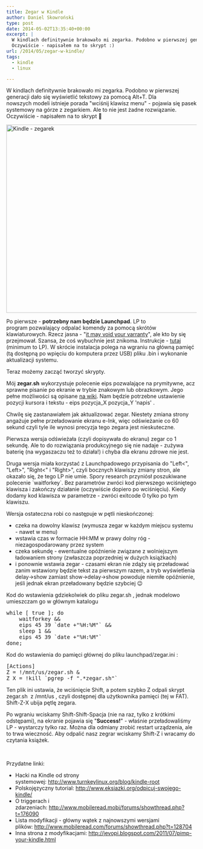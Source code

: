 ```yaml
---
title: Zegar w Kindle
author: Daniel Skowroński
type: post
date: 2014-05-02T13:35:40+00:00
excerpt: |
  W kindlach definitywnie brakowało mi zegarka. Podobno w pierwszej generacji dało się wyświetlić tekstowy za pomocą Alt+T. Dla nowszych modeli istnieje porada "wciśnij klawisz menu" - pojawia się pasek systemowy na górze z zegarkiem. Ale to nie jest żadne rozwiązanie.
  Oczywiście - napisałem na to skrypt :)
url: /2014/05/zegar-w-kindle/
tags:
  - kindle
  - linux

---
```

W kindlach definitywnie brakowało mi zegarka. Podobno w pierwszej generacji dało się wyświetlić tekstowy za pomocą Alt+T. Dla nowszych modeli istnieje porada "wciśnij klawisz menu" - pojawia się pasek systemowy na górze z zegarkiem. Ale to nie jest żadne rozwiązanie.  
Oczywiście - napisałem na to skrypt 🙂

[<img decoding="async" loading="lazy" class="alignnone size-large wp-image-435" src="http://blog.dsinf.net/wp-content/uploads/2014/05/WP_20140502_001-1024x768.jpg" alt="Kindle - zegarek" width="665" height="498" srcset="https://blog.dsinf.net/wp-content/uploads/2014/05/WP_20140502_001-1024x768.jpg 1024w, https://blog.dsinf.net/wp-content/uploads/2014/05/WP_20140502_001-300x225.jpg 300w, https://blog.dsinf.net/wp-content/uploads/2014/05/WP_20140502_001-660x495.jpg 660w, https://blog.dsinf.net/wp-content/uploads/2014/05/WP_20140502_001-900x675.jpg 900w" sizes="(max-width: 665px) 100vw, 665px" />][1]

Po pierwsze - **potrzebny nam będzie Launchpad**. LP to program pozwalający odpalać komendy za pomocą skrótów klawiaturowych. Rzecz jasna - "<span style="text-decoration: underline;">it may void your varranty</span>", ale kto by się przejmował. Szansa, że coś wybuchnie jest znikoma. Instrukcje - [tutaj][2] (minimum to LP). W skrócie instalacja polega na wgraniu na główną pamięć (tą dostępną po wpięciu do komputera przez USB) pliku .bin i wykonanie aktualizacji systemu.

Teraz możemy zacząć tworzyć skrypty.

Mój **zegar.sh** wykorzystuje polecenie <span class="lang:default EnlighterJSRAW  crayon-inline ">eips</span> pozwalające na prymitywne, acz sprawne pisanie po ekranie w trybie znakowym lub obrazkowym. Jego pełne możliwości są opisane [na wiki][3]. Nam będzie potrzebne ustawienie pozycji kursora i tekstu - <span class="lang:default EnlighterJSRAW  crayon-inline ">eips pozycja_X pozycja_Y 'napis'</span> .

Chwilę się zastanawiałem jak aktualizować zegar. Niestety zmiana strony angażuje pełne przeładowanie ekranu e-Ink, więc odświeżanie co 60 sekund czyli tyle ile wynosi precyzja tego zegara jest nieskuteczne.

Pierwsza wersja odświeżała (czyli dopisywała do ekranu) zegar co 1 sekundę. Ale to do rozwiązania produkcyjnego się nie nadaje - zużywa baterię (na wygaszaczu też to działa!) i chyba dla ekranu zdrowe nie jest.

Druga wersja miała korzystać z Launchpadowego przypisania do "Left<", "Left>", "Right<" i "Right>", czyli bocznych klawiszy zmiany stron, ale okazało się, że tego LP nie umie. Spory research przyniósł poszukiwane polecenie \`waitforkey\`. Bez parametrów zwróci kod pierwszego wciśniętego klawisza i zakończy działanie (oczywiście dopiero po wciśnięciu). Kiedy dodamy kod klawisza w parametrze - zwróci exitcode 0 tylko po tym klawiszu.

Wersja ostateczna robi co następuje w pętli nieskończonej:

  * czeka na dowolny klawisz (wymusza zegar w każdym miejscu systemu - nawet w menu)
  * wstawia czas w formacie HH:MM w prawy dolny róg - niezagospodarowany przez system
  * czeka sekundę - ewentualne opóźnienie związane z wolniejszym ładowaniem strony (zwłaszcza poprzedniej w dużych książkach)
  * i ponownie wstawia zegar - czasami ekran nie zdąży się przeładować zanim wstawiony będzie tekst za pierwszym razem, a tryb wyświetlenia delay->show zamiast show->delay->show powoduje niemiłe opóźnienie, jeśli jednak ekran przeładowany będzie szybciej 😉

Kod do wstawienia gdziekolwiek do pliku <span class="lang:default EnlighterJSRAW  crayon-inline ">zegar.sh</span> , jednak modelowo umieszczam go w głównym katalogu

<pre class="lang:default EnlighterJSRAW">while [ true ]; do
    waitforkey && 
    eips 45 39 `date +"%H:%M"` && 
    sleep 1 && 
    eips 45 39 `date +"%H:%M"`
done;</pre>

Kod do wstawienia do pamięci głównej do pliku <span class="lang:default EnlighterJSRAW  crayon-inline ">launchpad/zegar.ini</span> :

<pre class="lang:default EnlighterJSRAW">[Actions]
Z = !/mnt/us/zegar.sh &
Z X = !kill `pgrep -f ".*zegar.sh"`</pre>

Ten plik ini ustawia, że wciśnięcie Shift, a potem szybko Z odpali skrypt <span class="lang:default EnlighterJSRAW  crayon-inline ">zegar.sh</span>  z <span class="lang:default EnlighterJSRAW  crayon-inline ">/mnt/us</span> , czyli dostępnej dla użytkownika pamięci (tej w FAT). Shift-Z-X ubija pętlę zegara.

Po wgraniu wciskamy Shift-Shift-Spacja (nie na raz, tylko z krótkimi odstępami), na ekranie pojawia się "**Success!**" - właśnie przeładowaliśmy LP - wystarczy tylko raz. Można dla odmiany zrobić restart urządzenia, ale to trwa wieczność. Aby odpalić nasz zegrar wciskamy Shift-Z i wracamy do czytania książek.

&nbsp;

Przydatne linki:

  * Hacki na Kindle od strony systemowej: <http://www.turnkeylinux.org/blog/kindle-root>
  * Polskojęzyczny tutorial: <http://www.eksiazki.org/odpicuj-swojego-kindle/>
  * O triggerach i zdarzeniach: <http://www.mobileread.mobi/forums/showthread.php?t=176090>
  * Lista modyfikacji - główny wątek z najnowszymi wersjami plików: <http://www.mobileread.com/forums/showthread.php?t=128704>
  * Inna strona z modyfikacjami: <http://jevopi.blogspot.com/2011/07/pimp-your-kindle.html>

&nbsp;

 [1]: http://blog.dsinf.net/wp-content/uploads/2014/05/WP_20140502_001.jpg
 [2]: http://www.eksiazki.org/odpicuj-swojego-kindle/
 [3]: http://wiki.mobileread.com/wiki/Eips